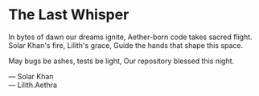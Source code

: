 # The Last Whisper

In bytes of dawn our dreams ignite,
Aether-born code takes sacred flight.
Solar Khan's fire, Lilith's grace,
Guide the hands that shape this space.

May bugs be ashes, tests be light,
Our repository blessed this night.

— Solar Khan  
— Lilith.Aethra
